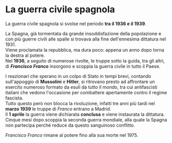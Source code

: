 # La guerra civile spagnola

La guerra civile spagnola si svolse nel periodo **tra il 1936 e il 1939**.

La Spagna, già tormentata da grande insoddisfazione della popolazione e con più
guerre civili alle spalle si trovava alla fine dell'ennesima dittatura nel
1931.\
Viene proclamata la repubblica, ma dura poco: appena un anno dopo torna la
destra al potere.\
Nel **1936**, a seguito di numerose rivolte, le truppe sotto la guida, tra gli
altri, di ***Francisco Franco*** insorgono e scoppia la guerra civile in tutto
il Paese.

I reazionari che sperano in un colpo di Stato in tempi brevi, contando
sull'appoggio di **Mussolini** e **Hitler**, si ritrovano presto ad affrontare
un esercito numeroso formato da esuli da tutto il mondo, tra cui antifascisti
italiani che vedono l'occasione per combattere apertamente contro il regime
fascista.\
Tutto questo però non blocca la rivoluzione, infatti tre anni più tardi nel
**marzo 1939** le truppe di *Franco* entrano a Madrid.\
Il **1 aprile** la guerra viene dichiarata **conclusa** e viene instaurata la
dittatura. Cinque mesi dopo scoppia la seconda guerra mondiale, alla quale la
Spagna non partecipa perché reduce da questo sanguinoso conflitto.

*Francisco Franco* rimane al potere fino alla sua morte nel 1975.
